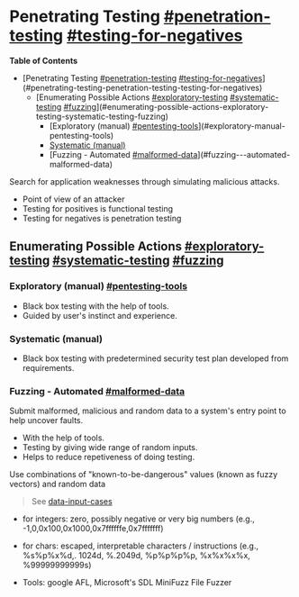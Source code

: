 # Penetrating Testing [#penetration-testing]() [#testing-for-negatives]()

<!-- markdown-toc start - Don't edit this section. Run M-x markdown-toc-refresh-toc -->
**Table of Contents**

- [Penetrating Testing [#penetration-testing]() [#testing-for-negatives]()](#penetrating-testing-penetration-testing-testing-for-negatives)
    - [Enumerating Possible Actions [#exploratory-testing]() [#systematic-testing]() [#fuzzing]()](#enumerating-possible-actions-exploratory-testing-systematic-testing-fuzzing)
        - [Exploratory (manual) [#pentesting-tools]()](#exploratory-manual-pentesting-tools)
        - [Systematic (manual)](#systematic-manual)
        - [Fuzzing - Automated [#malformed-data]()](#fuzzing---automated-malformed-data)

<!-- markdown-toc end -->




Search for application weaknesses through simulating malicious attacks.

* Point of view of an attacker
* Testing for positives is functional testing
* Testing for negatives is penetration testing


## Enumerating Possible Actions [#exploratory-testing]() [#systematic-testing]() [#fuzzing]()

### Exploratory (manual) [#pentesting-tools]()
* Black box testing with the help of tools.
* Guided by user's instinct and experience.

### Systematic (manual)
* Black box testing with predetermined security test plan developed from requirements.


### Fuzzing - Automated [#malformed-data]()
Submit malformed, malicious and random data to a system's entry point to help uncover faults.

* With the help of tools.
* Testing by giving wide range of random inputs.
* Helps to reduce repetiveness of doing testing.

Use combinations of "known-to-be-dangerous" values (known as fuzzy vectors) and random data
> See [data-input-cases](../data-input-cases/readme.md)

* for integers: zero, possibly negative or very big numbers (e.g., -1,0,0x100,0x1000,0x7ffffffe,0x7fffffff)
* for chars: escaped, interpretable characters / instructions (e.g., %s%p%x%d,. 1024d, %.2049d, %p%p%p%p, %x%x%x%x, %99999999999s)

* Tools: google AFL, Microsoft's SDL MiniFuzz File Fuzzer

